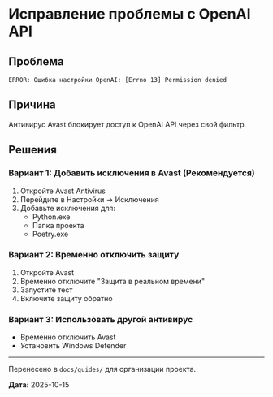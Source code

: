 # Исправление проблемы с OpenAI API

## Проблема
```
ERROR: Ошибка настройки OpenAI: [Errno 13] Permission denied
```

## Причина
Антивирус Avast блокирует доступ к OpenAI API через свой фильтр.

## Решения

### Вариант 1: Добавить исключения в Avast (Рекомендуется)
1. Откройте Avast Antivirus
2. Перейдите в Настройки → Исключения
3. Добавьте исключения для:
   - Python.exe
   - Папка проекта
   - Poetry.exe

### Вариант 2: Временно отключить защиту
1. Откройте Avast
2. Временно отключите "Защита в реальном времени"
3. Запустите тест
4. Включите защиту обратно

### Вариант 3: Использовать другой антивирус
- Временно отключить Avast
- Установить Windows Defender

---

Перенесено в `docs/guides/` для организации проекта.

**Дата:** 2025-10-15

